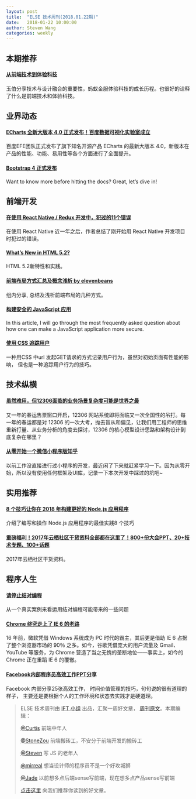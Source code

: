 ```yaml
---
layout: post
title:  "ELSE 技术周刊(2018.01.22期)"
date:   2018-01-22 10:00:00
author: Steven Wang
categories: weekly
---
```


## 本期推荐

#### [从前端技术到体验科技](https://zhuanlan.zhihu.com/p/32782686)

玉伯分享技术与设计融合的重要性，蚂蚁金服体验科技的成长历程。也很好的诠释了什么是前端技术和体验科技。

## 业界动态
#### [ECharts 全新大版本 4.0 正式发布！百度数据可视化实验室成立](https://mp.weixin.qq.com/s?__biz=MzA4MjUyNjY3Nw==&mid=2649587419&idx=1&sn=6b22229e883c031d74b6a719f60e786c&chksm=879db661b0ea3f772078ef19090ae30361c9f0f645d911e262131d60164c20233c1206bcdf32&mpshare=1&scene=1&srcid=0116DoYX9UcvuwuQlsTW0h0o#rd)
百度EFE团队正式发布了旗下知名开源产品 ECharts 的最新大版本 4.0，新版本在产品的性能、功能、易用性等各个方面进行了全面提升。

#### [Bootstrap 4 正式发布](https://juejin.im/entry/5a613f225188257333661c41)
Want to know more before hitting the docs? Great, let’s dive in!


## 前端开发

#### [在使用 React Native / Redux 开发中，犯过的11个错误](https://mp.weixin.qq.com/s/38y5YnFVurkqHsqe7L_NHw)

在使用 React Native 近一年之后，作者总结了刚开始用 React Native 开发项目时犯过的错误。

#### [What’s New in HTML 5.2?](https://bitsofco.de/whats-new-in-html-5-2/)
HTML 5.2新特性和实践。

#### [前端布局方式汇总及概念浅析 by elevenbeans](http://elevenbeans.github.io/2018/01/12/front-end-layout-methods/)
组内分享, 总结及浅析前端布局的几种方式。

#### [构建安全的 JavaScript 应用](https://juejin.im/entry/5a612caa518825733201adc9)
In this article, I will go through the most frequently asked question about how one can make a JavaScript application more secure.

#### [使用 CSS 追踪用户](https://segmentfault.com/a/1190000012901505)
一种用CSS 中url 发起GET请求的方式记录用户行为，虽然对初始页面有性能的影响， 但也是一种追踪用户行为的技巧。

## 技术纵横

#### [虽然难用，但12306面临的业务场景复杂度可能是世界之最](https://mp.weixin.qq.com/s?__biz=MjM5MDE0Mjc4MA==&mid=2651000407&idx=1&sn=6aeda43f3f5fea36ed6cb513f306746d)

又一年的春运售票窗口开启，12306 网站系统即将面临又一次全国性的吊打。每一年的春运都是对 12306 的一次大考，抛去盲从和偏见，让我们用工程师的思维重新打量、从业务分析的角度去探讨，12306 的核心模型设计思路和架构设计到底复杂在哪里？


#### [从零开始一个微信小程序版知乎](https://juejin.im/post/5a61b6a1518825732739af03)
以前工作没直接进行过小程序的开发，最近闲了下来就赶紧学习一下。因为从零开始，所以没有使用任何框架及UI库，记录一下本次开发中踩过的坑吧~

## 实用推荐

#### [8 个技巧让你在 2018 年构建更好的 Node.js 应用程序](https://github.com/xitu/gold-miner/blob/master/TODO/node-js-development-tips-2018.md)

介绍了编写和操作 Node.js 应用程序的最佳实践8 个技巧

#### [重磅福利！2017年云栖社区干货资料全部都在这里了！800+份大会PPT、20+技术专题、100+话题](https://zhuanlan.zhihu.com/p/33088480)

2017年云栖社区干货资料。


## 程序人生

#### [请停止结对编程](http://insights.thoughtworks.cn/stop-pair-programming/)

从一个真实案例来看运用结对编程可能带来的一些问题

#### [Chrome 终究走上了 IE 6 的老路](https://mp.weixin.qq.com/s/uc5F97WtTJMjuSqp14QUxA)
16 年前，微软凭借 Windows 系统成为 PC 时代的霸主，其后更是借助 IE 6 占据了整个浏览器市场的 90％ 之多。如今，谷歌凭借庞大的用户流量及 Gmail、YouTube 等服务，为 Chrome 营造了当之无愧的垄断地位——事实上，如今的 Chrome 正在重蹈 IE 6 的覆辙。

#### [Facebook内部程序员高效工作PPT分享](https://mp.weixin.qq.com/s/m4DlfUE1K-Scart9zhAgVg)
Facebook 内部分享25张高效工作， 时间价值管理的技巧，句句说的很有道理的样子， 主要还是要根据个人的工作环境和状态去实践才是硬道理。


> ELSE 技术周刊由 [IFT 小组](https://github.com/CtripFE) 出品，汇聚一周好文章， [周刊原文](https://zhuanlan.zhihu.com/p/33162284)。本期编辑：
>
> [@Curtis](https://github.com/CurtisCBS) 前端中年人
>
> [@StoneZou](https://github.com/stoneyong) 前端搬砖工，不安分于前端开发的搬砖工
>
> [@Steven](https://github.com/StevenX911) 写 JS 的老年人
>
> [@mirreal](https://github.com/mirreal) 想当设计师的程序员不是一个好攻城狮
>
> [@Jade](https://github.com/Jade05) 以前想多点后端sense写前端，现在想多点产品sense写前端
>
> [点击这里](https://github.com/CtripFE/fe-weekly/issues) 向我们推荐你读到的好文章。